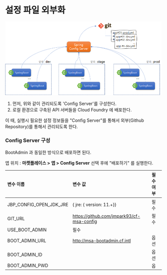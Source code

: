 # 설정 파일 외부화

![](../../.gitbook/assets/image%20%28182%29.png)

1. 먼저, 위와 같이 관리되도록 'Config Server'를 구성한다. 
2. 로컬 환경으로 구축된 API 서버들을 Cloud Foundry 에 배포한다.  

이 때, 실행시 필요한 설정 정보들을 "Config Server"를 통해서 외부\(Github Repository\)를 통해서 관리되도록 한다.

### Config Server 구성

BootAdmin 과 동일한 방식으로 배포하면 된다. 

앱 위치 : **마켓플레이스 &gt; 앱 &gt;  Config Server** 선택 후에 "배포하기" 를 실행한다.



| 변수 이름 | 변수 값 | 필수 여부 |
| :--- | :--- | :--- |
| JBP\_CONFIG\_OPEN\_JDK\_JRE | { jre: { version: 11.+}} | 필수 |
| GIT\_URL | [https://github.com/jmpark93/cf-msa-config	](https://github.com/jmpark93/cf-msa-config	) | 필수 |
| USE\_BOOT\_ADMIN | 필수 |  |
| BOOT\_ADMIN\_URL | [http://msa-bootadmin.cf.intl	](http://msa-bootadmin.cf.intl	) | 옵션 |
| BOOT\_ADMIN\_ID |  | 옵션 |
| BOOT\_ADMIN\_PWD |  | 옵 |



